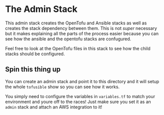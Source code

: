 # The Admin Stack

This admin stack creates the OpenTofu and Ansible stacks as well as creates the stack dependency between them.
This is not _super_ necessary but it makes explaining all the parts of the process easier because you can see how the ansible and the opentofu stacks are confugured.

Feel free to look at the OpenTofu files in this stack to see how the child stacks should be configured.

## Spin this thing up

You can create an admin stack and point it to this directory and it will setup the whole `tofusible` show so you can see how it works.

You simply need to configure the variables in `variables.tf` to match your environment and youre off to the races!
Just make sure you set it as an `admin` stack and attach an AWS integration to it!